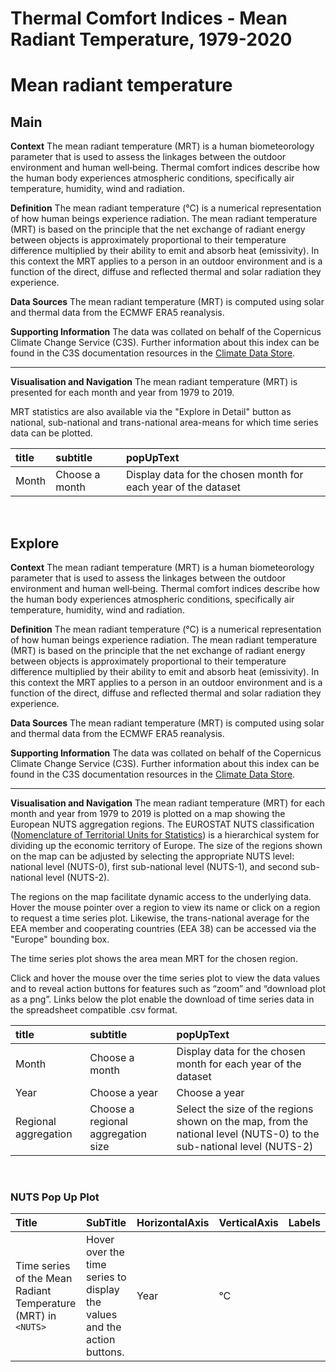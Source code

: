 
Thermal Comfort Indices - Mean Radiant Temperature, 1979-2020
=============================================================

# Mean radiant temperature

## Main


**Context**
The mean radiant temperature (MRT) is a human biometeorology parameter that is used to assess the linkages between the outdoor environment and human well‐being. Thermal comfort indices describe how the human body experiences atmospheric conditions, specifically air temperature, humidity, wind and radiation.

**Definition**
The mean radiant temperature (°C) is a numerical representation of how human beings experience radiation. The mean radiant temperature (MRT) is based on the principle that the net exchange of radiant energy between objects is approximately proportional to their temperature difference multiplied by their ability to emit and absorb heat (emissivity). In this context the MRT applies to a person in an outdoor environment and is a function of the direct, diffuse and reflected thermal and solar radiation they experience.  

**Data Sources**
The mean radiant temperature (MRT) is computed using solar and thermal data from the ECMWF ERA5 reanalysis. 

**Supporting Information**
The data was collated on behalf of the Copernicus Climate Change Service (C3S).  Further information about this index can be found in the C3S documentation resources in the [Climate Data Store](https://cds.climate.copernicus.eu/cdsapp#!/dataset/derived-utci-historical?tab=overview).

***

**Visualisation and Navigation**
The mean radiant temperature (MRT) is presented for each month and year from 1979 to 2019.

MRT statistics are also available via the "Explore in Detail" button as national, sub-national and trans-national area-means for which time series data can be plotted.  

|title|subtitle|popUpText|
| :--- | :--- | :--- |
|Month|Choose a month|Display data for the chosen month for each year of the dataset|


<br />  

## Explore


**Context**
The mean radiant temperature (MRT) is a human biometeorology parameter that is used to assess the linkages between the outdoor environment and human well‐being. Thermal comfort indices describe how the human body experiences atmospheric conditions, specifically air temperature, humidity, wind and radiation.

**Definition**
The mean radiant temperature (°C) is a numerical representation of how human beings experience radiation.  The mean radiant temperature (MRT) is based on the principle that the net exchange of radiant energy between objects is approximately proportional to their temperature difference multiplied by their ability to emit and absorb heat (emissivity). In this context the MRT applies to a person in an outdoor environment and is a function of the direct, diffuse and reflected thermal and solar radiation they experience.  

**Data Sources**
The mean radiant temperature (MRT) is computed using solar and thermal data from the ECMWF ERA5 reanalysis. 

**Supporting Information**
The data was collated on behalf of the Copernicus Climate Change Service (C3S).  Further information about this index can be found in the C3S documentation resources in the [Climate Data Store](https://cds.climate.copernicus.eu/cdsapp#!/dataset/derived-utci-historical?tab=overview).

***

**Visualisation and Navigation**
The mean radiant temperature (MRT) for each month and year from 1979 to 2019 is plotted on a map showing the European NUTS aggregation regions. The EUROSTAT NUTS classification ([Nomenclature of Territorial Units for Statistics](https://ec.europa.eu/eurostat/web/nuts/background)) is a hierarchical system for dividing up the economic territory of Europe. The size of the regions shown on the map can be adjusted by selecting the appropriate NUTS level: national level (NUTS-0), first sub-national level (NUTS-1), and second sub-national level (NUTS-2).

The regions on the map facilitate dynamic access to the underlying data. Hover the mouse pointer over a region to view its name or click on a region to request a time series plot. Likewise, the trans-national average for the EEA member and cooperating countries (EEA 38) can be accessed via the "Europe" bounding box.

The time series plot shows the area mean MRT for the chosen region.  

Click and hover the mouse over the time series plot to view the data values and to reveal action buttons for features such as “zoom” and “download plot as a png”.  Links below the plot enable the download of time series data in the spreadsheet compatible .csv format.  

|title|subtitle |popUpText|
| :--- | :--- | :--- |
|Month|Choose a month|Display data for the chosen month for each year of the dataset|
|Year|Choose a year|Choose a year|
|Regional aggregation|Choose a regional aggregation size|Select the size of the regions shown on the map, from the national level (NUTS-0) to the sub-national level (NUTS-2)|


<br />  

### NUTS Pop Up Plot

|Title|SubTitle|HorizontalAxis|VerticalAxis|Labels|
| :--- | :--- | :--- | :--- | :--- |
|Time series of the Mean Radiant Temperature (MRT) in `<NUTS>`| Hover over the time series to display the values and the action buttons.|Year|°C||
